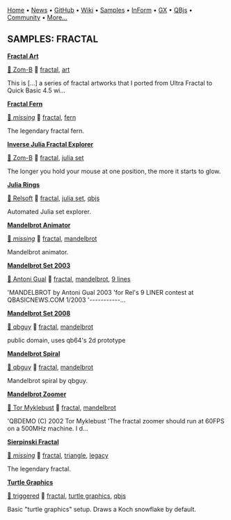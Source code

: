 [Home](https://qb64.com) • [News](../news.md) • [GitHub](https://github.com/QB64Official/qb64) • [Wiki](https://github.com/QB64Official/qb64/wiki) • [Samples](../samples.md) • [InForm](../inform.md) • [GX](../gx.md) • [QBjs](../qbjs.md) • [Community](../community.md) • [More...](../more.md)

## SAMPLES: FRACTAL

**[Fractal Art](fractal-art/index.md)**

[🐝 Zom-B](zom-b.md) 🔗 [fractal](fractal.md), [art](art.md)

This is [...] a series of fractal artworks that I ported from Ultra Fractal to Quick Basic 4.5 wi...

**[Fractal Fern](fractal-fern/index.md)**

[🐝 *missing*](author-missing.md) 🔗 [fractal](fractal.md), [fern](fern.md)

The legendary fractal fern.

**[Inverse Julia Fractal Explorer](inverse-julia-fractal-explorer/index.md)**

[🐝 Zom-B](zom-b.md) 🔗 [fractal](fractal.md), [julia set](julia-set.md)

The longer you hold your mouse at one position, the more it starts to glow.

**[Julia Rings](julia-rings/index.md)**

[🐝 Relsoft](relsoft.md) 🔗 [fractal](fractal.md), [julia set](julia-set.md), [qbjs](qbjs.md)

Automated Julia set explorer.

**[Mandelbrot Animator](mandelbrot-animator/index.md)**

[🐝 *missing*](author-missing.md) 🔗 [fractal](fractal.md), [mandelbrot](mandelbrot.md)

Mandelbrot animator.

**[Mandelbrot Set 2003](mandelbrot-set-2003/index.md)**

[🐝 Antoni Gual](antoni-gual.md) 🔗 [fractal](fractal.md), [mandelbrot](mandelbrot.md), [9 lines](9-lines.md)

'MANDELBROT by Antoni Gual 2003 'for Rel's 9 LINER contest at QBASICNEWS.COM  1/2003 '-----------...

**[Mandelbrot Set 2008](mandelbrot-set-2008/index.md)**

[🐝 qbguy](qbguy.md) 🔗 [fractal](fractal.md), [mandelbrot](mandelbrot.md)

public domain, uses qb64's 2d prototype

**[Mandelbrot Spiral](mandelbrot-spiral/index.md)**

[🐝 qbguy](qbguy.md) 🔗 [fractal](fractal.md), [mandelbrot](mandelbrot.md)

Mandelbrot spiral by qbguy.

**[Mandelbrot Zoomer](mandelbrot-zoomer/index.md)**

[🐝 Tor Myklebust](tor-myklebust.md) 🔗 [fractal](fractal.md), [mandelbrot](mandelbrot.md)

'QBDEMO (C) 2002 Tor Myklebust  'The fractal zoomer should run at 60FPS on a 500MHz machine.  I d...

**[Sierpinski Fractal](sierpinski-fractal/index.md)**

[🐝 *missing*](author-missing.md) 🔗 [fractal](fractal.md), [triangle](triangle.md), [legacy](legacy.md)

The legendary fractal.

**[Turtle Graphics](turtle-graphics/index.md)**

[🐝 triggered](triggered.md) 🔗 [fractal](fractal.md), [turtle graphics](turtle-graphics.md), [qbjs](qbjs.md)

Basic "turtle graphics" setup. Draws a Koch snowflake by default.
